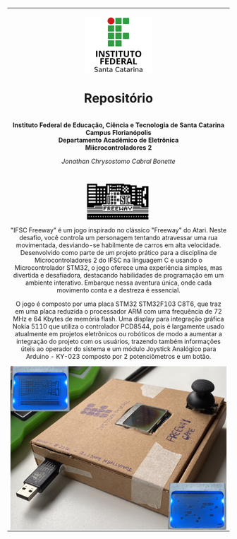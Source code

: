 <table align="center"><tr><td align="center" width="9999"><br>
<img src="images/logoifsc.png" align="center" width="150" alt="Logo IFSC">

# Repositório

<b><br>Instituto Federal de Educação, Ciência e Tecnologia de Santa Catarina<br>
Campus Florianópolis<br>
Departamento Acadêmico de Eletrônica<br>
Miicrocontroladores 2</b>

*Jonathan Chrysostomo Cabral Bonette*

#
<img src="images/pixil-frame-0.png" align="center" width="150" alt="Logo IFSC"><br>

"IFSC Freeway" é um jogo inspirado no clássico "Freeway" do Atari. Neste desafio, você controla um personagem tentando atravessar uma rua movimentada, desviando-se habilmente de carros em alta velocidade. Desenvolvido como parte de um projeto prático para a disciplina de Microcontroladores 2 do IFSC na linguagem C e usando o Microcontrolador STM32, o jogo oferece uma experiência simples, mas divertida e desafiadora, destacando habilidades de programação em um ambiente interativo. Embarque nessa aventura única, onde cada movimento conta e a destreza é essencial.

O jogo é composto por uma placa STM32 STM32F103 C8T6, que traz em uma placa reduzida o processador ARM com uma frequência de 72 MHz e 64 Kbytes de memória flash. Uma display para integração gráfica Nokia 5110 que utiliza o controlador PCD8544, pois é largamente usado atualmente em projetos eletrônicos ou robóticos de modo a aumentar a integração do projeto com os usuários, trazendo também informações úteis ao operador do sistema e um módulo Joystick Analógico para Arduino - KY-023 composto por 2 potenciômetros e um botão.

<img src="game_case.png" align="center" width="600" alt="IFSC">

</td></tr></table>
